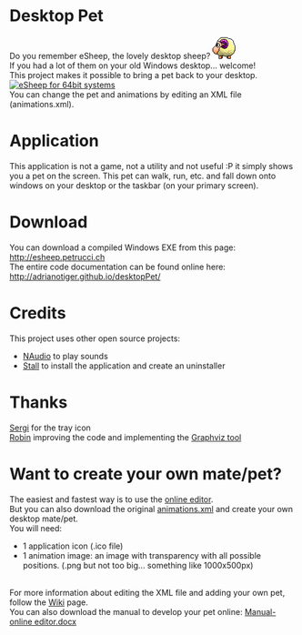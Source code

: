 # Desktop Pet

Do you remember eSheep, the lovely desktop sheep?
<img src='Images/esheep.png' /><br />
If you had a lot of them on your old Windows desktop... welcome!<br />
This project makes it possible to bring a pet back to your desktop.<br />[![eSheep for 64bit systems](https://img.youtube.com/vi/xN90p16tKGE/0.jpg)](https://www.youtube.com/watch?v=xN90p16tKGE) 
<br />
You can change the pet and animations by editing an XML file (animations.xml).<br />
<h1>Application</h1>
This application is not a game, not a utility and not useful :P it simply shows you
a pet on the screen. This pet can walk, run, etc. and fall down onto windows on your desktop
or the taskbar (on your primary screen).<br />
<h1>Download</h1>
You can download a compiled Windows EXE from this page:
<a href='http://esheep.petrucci.ch'>http://esheep.petrucci.ch</a><br />
The entire code documentation can be found online here:
<a href='http://adrianotiger.github.io/desktopPet/'>http://adrianotiger.github.io/desktopPet/</a>
<h1>Credits</h1>
This project uses other open source projects:
<ul>
<li><a href='https://naudio.codeplex.com'>NAudio</a> to play sounds
<li><a href='https://github.com/jamesqo/Stall'>Stall</a> to install the application and create an uninstaller 
</ul>
<h1>Thanks</h1>
<a href='https://github.com/Grunwaldt'>Sergi</a> for the tray icon<br>
<a href='https://github.com/rluiten'>Robin</a> improving the code and implementing the <a href='https://github.com/Adrianotiger/desktopPet/issues/6'>Graphviz tool</a>
<h1>Want to create your own mate/pet?</h1>
The easiest and fastest way is to use the <a href='http://esheep.petrucci.ch/?pagina=editor'>online editor</a>.<br>
But you can also download the original <a href='Resources/animations.xml'>animations.xml</a> and create your own desktop mate/pet.<br />
You will need:
<ul>
<li>1 application icon (.ico file)
<li>1 animation image: an image with transparency with all possible positions. (.png but not too big... something like 1000x500px)
</ul><br />
For more information about editing the XML file and adding your own pet, follow the <a href='../../wiki/'>Wiki</a> page.<br /> You can also download the manual to develop your pet online: <a href='https://github.com/Adrianotiger/desktopPet/raw/master/Manual/Manual%20-%20online%20editor.docx'>Manual-online editor.docx</a>
